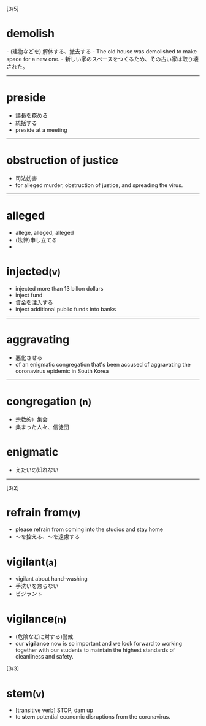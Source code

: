 [3/5]
<h1>demolish</h1>
- (建物などを) 解体する、撤去する
- The old house was demolished to make space for a new one.
- 新しい家のスペースをつくるため、その古い家は取り壊された。
<hr />

<h1>preside</h1>

- 議長を務める
- 統括する
- preside at a meeting
<hr />

<h1>obstruction of justice</h1>

- 司法妨害
- for alleged murder, obstruction of justice, and spreading the virus.

<hr />

<h1>alleged</h1>

- allege, alleged, alleged
- (法律)申し立てる
- 
<h1>injected<small>(v)</small></h1>

- injected more than 13 billon dollars
- inject fund
- 資金を注入する
- inject additional public funds into banks

<hr />

<h1>aggravating</h1>

- 悪化させる
- of an enigmatic congregation that's been accused of aggravating the coronavirus epidemic in South Korea

<hr />

<h1>congregation <small>(n)</small></h1>

- 宗教的）集会
- 集まった人々、信徒団


<h1>enigmatic</h1>

- えたいの知れない

<hr />


[3/2]

<h1>refrain from<small>(v)</small></h1>

- please refrain from coming into the studios and stay home
- ～を控える、～を遠慮する

<h1>vigilant<small>(a)</small></h1>

- vigilant about hand-washing
- 手洗いを怠らない
- ビジラント

<h1>vigilance<small>(n)</small></h1>

- (危険などに対する)警戒
- our **vigilance** now is so important and we look forward to working together with our students to maintain the highest standards of cleanliness and safety.

[3/3]

<h1>stem<small>(v)</small></h1>

- [transitive verb] STOP, dam up
- to **stem** potential economic disruptions from the coronavirus.
